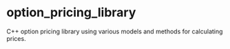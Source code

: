 # option_pricing_library
C++ option pricing library using various models and methods for calculating prices.

